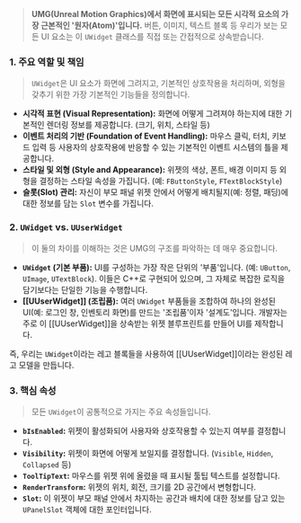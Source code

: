 ---
---
> **UMG(Unreal Motion Graphics)에서 화면에 표시되는 모든 시각적 요소의 가장 근본적인 '원자(Atom)'입니다.** 버튼, 이미지, 텍스트 블록 등 우리가 보는 모든 UI 요소는 이 `UWidget` 클래스를 직접 또는 간접적으로 상속받습니다.

### **1. 주요 역할 및 책임**
> `UWidget`은 UI 요소가 화면에 그려지고, 기본적인 상호작용을 처리하며, 외형을 갖추기 위한 가장 기본적인 기능들을 정의합니다.
* **시각적 표현 (Visual Representation):**
    화면에 어떻게 그려져야 하는지에 대한 기본적인 렌더링 정보를 제공합니다. (크기, 위치, 스타일 등)
* **이벤트 처리의 기반 (Foundation of Event Handling):**
    마우스 클릭, 터치, 키보드 입력 등 사용자의 상호작용에 반응할 수 있는 기본적인 이벤트 시스템의 틀을 제공합니다.
* **스타일 및 외형 (Style and Appearance):**
    위젯의 색상, 폰트, 배경 이미지 등 외형을 결정하는 스타일 속성을 가집니다. (예: `FButtonStyle`, `FTextBlockStyle`)
* **슬롯(Slot) 관리:**
    자신이 부모 패널 위젯 안에서 어떻게 배치될지(예: 정렬, 패딩)에 대한 정보를 담는 `Slot` 변수를 가집니다.

### **2. `UWidget` vs. `UUserWidget`**
> 이 둘의 차이를 이해하는 것은 UMG의 구조를 파악하는 데 매우 중요합니다.
* **`UWidget` (기본 부품):**
    UI를 구성하는 가장 작은 단위의 '부품'입니다. (예: `UButton`, `UImage`, `UTextBlock`). 이들은 C++로 구현되어 있으며, 그 자체로 복잡한 로직을 담기보다는 단일한 기능을 수행합니다.
* **[[UUserWidget]] (조립품):**
    여러 `UWidget` 부품들을 조합하여 하나의 완성된 UI(예: 로그인 창, 인벤토리 화면)를 만드는 '조립품'이자 '설계도'입니다. 개발자는 주로 이 [[UUserWidget]]을 상속받는 위젯 블루프린트를 만들어 UI를 제작합니다.

즉, 우리는 `UWidget`이라는 레고 블록들을 사용하여 [[UUserWidget]]이라는 완성된 레고 모델을 만듭니다.

### **3. 핵심 속성**
> 모든 `UWidget`이 공통적으로 가지는 주요 속성들입니다.
* **`bIsEnabled`:** 위젯이 활성화되어 사용자와 상호작용할 수 있는지 여부를 결정합니다.
* **`Visibility`:** 위젯이 화면에 어떻게 보일지를 결정합니다. (`Visible`, `Hidden`, `Collapsed` 등)
* **`ToolTipText`:** 마우스를 위젯 위에 올렸을 때 표시될 툴팁 텍스트를 설정합니다.
* **`RenderTransform`:** 위젯의 위치, 회전, 크기를 2D 공간에서 변형합니다.
* **`Slot`:** 이 위젯이 부모 패널 안에서 차지하는 공간과 배치에 대한 정보를 담고 있는 `UPanelSlot` 객체에 대한 포인터입니다.